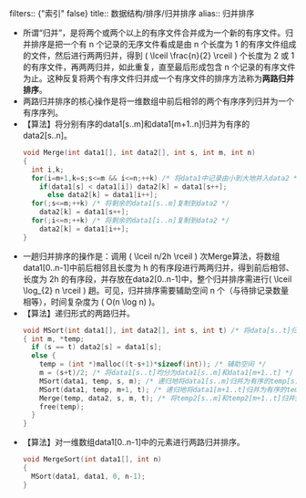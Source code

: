 filters:: {"索引" false}
title:: 数据结构/排序/归并排序
alias:: 归并排序

- 所谓“归并”，是将两个或两个以上的有序文件合并成为一个新的有序文件。归并排序是把一个有 n 个记录的无序文件看成是由 n 个长度为 1 的有序文件组成的文件，然后进行两两归并，得到 \( \lceil \frac{n}{2} \rceil \) 个长度为 2 或 1 的有序文件，再两两归并，如此重复，直至最后形成包含 n 个记录的有序文件为止。这种反复将两个有序文件归并成一个有序文件的排序方法称为**两路归并排序**。
- 两路归并排序的核心操作是将一维数组中前后相邻的两个有序序列归并为一个有序序列。
- 【算法】将分别有序的data1[s..m]和data1[m+1..n]归并为有序的data2[s..n]。
  ```c
  void Merge(int data1[], int data2[], int s, int m, int n)
  {
    int i,k;
    for(i=m+1,k=s;s<=m && i<=n;++k) /* 将data1中记录由小到大地并入data2 */
      if(data1[s] < data1[i]) data2[k] = data1[s++];
    	else data2[k] = data1[i++];
    for(;s<=m;++k) /* 将剩余的data1[s..m]复制到data2 */
      data2[k] = data1[s++];
    for(;i<=n;++k) /* 将剩余的data1[i..n]复制到data2 */
      data2[k] = data1[i++];
  }
  ```
- 一趟归并排序的操作是：调用 \( \lceil n/2h \rceil \) 次Merge算法，将数组data1[0..n-1]中前后相邻且长度为 h 的有序段进行两两归并，得到前后相邻、长度为 2h 的有序段，并存放在data2[0..n-1]中，整个归并排序需进行\( \lceil \log_{2} n \rceil \) 趟。可见，归并排序需要辅助空间 n 个（与待排记录数量相等），时间复杂度为 \( O(n \log n) \)。
- 【算法】递归形式的两路归并。
  ```c
  void MSort(int data1[], int data2[], int s, int t) /* 将data[s..t]归并排序为data2[s..t] */
  { int m, *temp;
    if (s == t) data2[s] = data1[s];
    else {
      temp = (int *)malloc((t-s+1)*sizeof(int)); /* 辅助空间 */
      m = (s+t)/2; /* 将data1[s..t]均分为data1[s..m]和data1[m+1..t] */
      MSort(data1, temp, s, m); /* 递归地将data1[s..m]归并为有序的temp[s..m] */
      MSort(data1, temp, m+1, t); /* 递归地将data1[m+1..t]归并为有序的temp[m+1..t] */
      Merge(temp, data2, s, m, t); /* 将temp2[s..m]和temp2[m+1..t]归并到data2[s..t] */
      free(temp);
    }
  }
  ```
- 【算法】对一维数组data1[0..n-1]中的元素进行两路归并排序。
  ```c
  void MergeSort(int data1[], int n)
  {
    MSort(data1, data1, 0, n-1);
  }
  ```